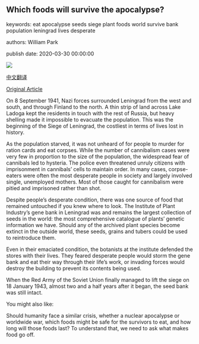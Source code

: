 ## Which foods will survive the apocalypse?

keywords: eat apocalypse seeds siege plant foods world survive bank population leningrad lives desperate

authors: William Park

publish date: 2020-03-30 00:00:00

![](https://ichef.bbci.co.uk/wwfeatures/live/624_351/images/live/p0/88/5h/p0885h37.jpg)

[中文翻译](Which%20foods%20will%20survive%20the%20apocalypse%3F_zh.md)

[Original Article](https://www.bbc.com/future/article/20200330-which-foods-are-best-to-eat-after-the-apocalypse)

On 8 September 1941, Nazi forces surrounded Leningrad from the west and south, and through Finland to the north. A thin strip of land across Lake Ladoga kept the residents in touch with the rest of Russia, but heavy shelling made it impossible to evacuate the population. This was the beginning of the Siege of Leningrad, the costliest in terms of lives lost in history.

As the population starved, it was not unheard of for people to murder for ration cards and eat corpses. While the number of cannibalism cases were very few in proportion to the size of the population, the widespread fear of cannibals led to hysteria. The police even threatened unruly citizens with imprisonment in cannibals’ cells to maintain order. In many cases, corpse-eaters were often the most desperate people in society and largely involved single, unemployed mothers. Most of those caught for cannibalism were pitied and imprisoned rather than shot.

Despite people’s desperate condition, there was one source of food that remained untouched if you knew where to look. The Institute of Plant Industry’s gene bank in Leningrad was and remains the largest collection of seeds in the world: the most comprehensive catalogue of plants’ genetic information we have. Should any of the archived plant species become extinct in the outside world, these seeds, grains and tubers could be used to reintroduce them.

Even in their emaciated condition, the botanists at the institute defended the stores with their lives. They feared desperate people would storm the gene bank and eat their way through their life’s work, or invading forces would destroy the building to prevent its contents being used.

When the Red Army of the Soviet Union finally managed to lift the siege on 18 January 1943, almost two and a half years after it began, the seed bank was still intact.

You might also like:

Should humanity face a similar crisis, whether a nuclear apocalypse or worldwide war, which foods might be safe for the survivors to eat, and how long will those foods last? To understand that, we need to ask what makes food go off.